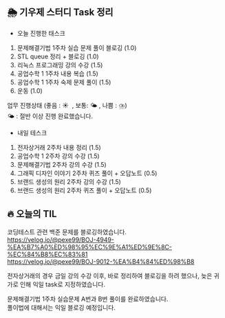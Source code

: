 ## 🌦️ 기우제 스터디 Task 정리

- 오늘 진행한 태스크
1. 문제해결기법 1주차 실습 문제 풀이 블로깅 (1.0)
2. STL queue 정리 + 블로깅 (1.0)
3. 리눅스 프로그래밍 강의 수강 (1.5)
4. 공업수학 1 1주차 내용 복습 (1.5)
5. 공업수학 1 1주차 숙제 문제 풀이 (1.5)
6. 운동 (1.0)

업무 진행상태 (좋음 : ☀  , 보통: 🌤 , 나쁨 : ⛈)  
🌤 : 절반 이상 진행 완료했습니다.
 
- 내일 테스크
1. 전자상거래 2주차 내용 정리 (1.5)
2. 공업수학 1 2주차 강의 수강 (1.5)
3. 문제해결기법 2주차 강의 수강 (1.5)
4. 그래픽 디자인 이야기 2주차 퀴즈 풀이 + 오답노트 (0.5)
5. 브랜드 생성의 원리 2주차 강의 수강 (1.5)
6. 브랜드 생성의 원리 2주차 퀴즈 풀이 + 오답노트 (0.5)

## 🔥 오늘의 TIL

코딩테스트 관련 백준 문제를 블로깅하였습니다.  
https://velog.io/@pexe99/BOJ-4949-%EA%B7%A0%ED%98%95%EC%9E%A1%ED%9E%8C-%EC%84%B8%EC%83%81  
https://velog.io/@pexe99/BOJ-9012-%EA%B4%84%ED%98%B8  

전자상거래의 경우 금일 강의 수강 이후, 바로 정리하여 블로깅을 하려 했으나, 늦은 귀가로 인해 익일 task로 지정하였습니다.

문제해결기법 1주차 실습문제 A번과 B번 풀이를 완료하였습니다.  
풀이법에 대해서는 익일 블로깅 예정입니다.  
